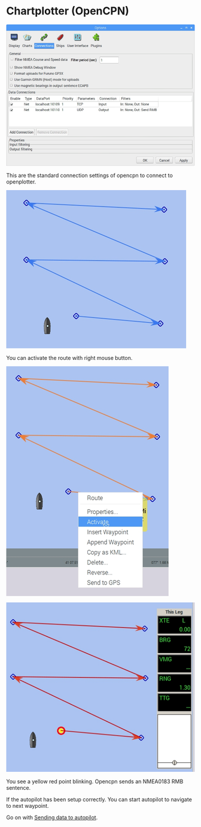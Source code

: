 # Chartplotter \(OpenCPN\)

![](/en/opencpn1.jpg)

This are the standard connection settings of opencpn to connect to openplotter.

![](/en/opencpn2.jpg)

You can activate the route with right mouse button.

![](/en/opencpn3.jpg)

![](/en/opencpn4.jpg)

You see a yellow red point blinking. Opencpn sends an NMEA0183 RMB sentence.

If the autopilot has been setup correctly. You can start autopilot to navigate to next waypoint.

Go on with [Sending data to autopilot](/en/sending-data-to-autopilot.md).

